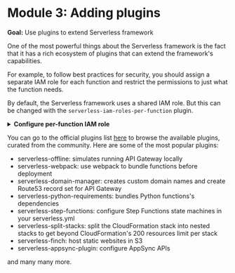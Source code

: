 # Module 3: Adding plugins

**Goal:** Use plugins to extend Serverless framework

One of the most powerful things about the Serverless framework is the fact that it has a rich ecosystem of plugins that can extend the framework's capabilities.

For example, to follow best practices for security, you should assign a separate IAM role for each function and restrict the permissions to just what the function needs.

By default, the Serverless framework uses a shared IAM role. But this can be changed with the `serverless-iam-roles-per-function` plugin.

<details>
<summary><b>Configure per-function IAM role</b></summary><p>

1. Install the `serverless-iam-roles-per-function` plugin as a dev dependency.

`npm i --save-dev serverless-iam-roles-per-function`

2. In the `serverless.yml` add the following to the end of the file

```yml
plugins:
  - serverless-iam-roles-per-function
```

This plugin allows you to specify the IAM permissions for each function.

3. Remove the `iamRoleStatements` block from the `provider` section.

4. Add an `iamRoleStatements` block to the `addRestaurant` function instead:

```yml
iamRoleStatements:
  - Effect: Allow
    Action: dynamodb:PutItem
    Resource: !GetAtt RestaurantsTable.Arn
```

The `addRestaurant` function should look like this afterwards

```yml
addRestaurant:
  handler: functions/add-restaurant.handler
  environment:
    RESTAURANTS_TABLE_NAME: !Ref RestaurantsTable
  events:
    - http:
        path: /restaurants
        method: post
  iamRoleStatements:
    - Effect: Allow
      Action: dynamodb:PutItem
      Resource: !GetAtt RestaurantsTable.Arn
```

5. Deploy the project again

`npm run sls -- deploy`

and make sure the `POST` endpoint still works.

`curl -d '{"name":"myOtherRestaurant"}' -H "Content-Type: application/json" -X POST https://xxx.execute-api.us-east-1.amazonaws.com/dev/restaurants`

</p></details>

You can go to the official plugins list [here](https://www.serverless.com/plugins/) to browse the available plugins, curated from the community. Here are some of the most popular plugins:

* serverless-offline: simulates running API Gateway locally
* serverless-webpack: use webpack to bundle functions before deployment
* serverless-domain-manager: creates custom domain names and create Route53 record set for API Gateway
* serverless-python-requirements: bundles Python functions's dependencies
* serverless-step-functions: configure Step Functions state machines in your serverless.yml
* serverless-split-stacks: split the CloudFormation stack into nested stacks to get beyond CloudFormation's 200 resources limit per stack
* serverless-finch: host static websites in S3
* serverless-appsync-plugin: configure AppSync APIs

and many many more.
